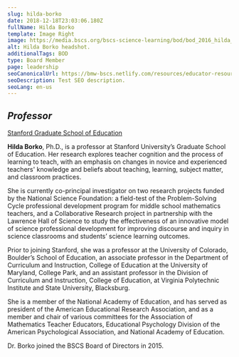 ```yaml
---
slug: hilda-borko
date: 2018-12-18T23:03:06.180Z
fullName: Hilda Borko
template: Image Right
image: https://media.bscs.org/bscs-science-learning/bod/bod_2016_hilda_5x7_04.jpg
alt: Hilda Borko headshot.
additionalTags: BOD
type: Board Member
page: leadership
seoCanonicalUrl: https://bmw-bscs.netlify.com/resources/educator-resource-center/
seoDescription: Test SEO description.
seoLang: en-us
---
```


## *Professor*
<a href="https://ed.stanford.edu/" target="_blank">Stanford Graduate School of Education</a>

**Hilda Borko**, Ph.D., is a professor at Stanford University’s Graduate School of Education. Her research explores teacher cognition and the process of learning to teach, with an emphasis on changes in novice and experienced teachers' knowledge and beliefs about teaching, learning, subject matter, and classroom practices.

She is currently co-principal investigator on two research projects funded by the National Science Foundation: a field-test of the Problem-Solving Cycle professional development program for middle school mathematics teachers, and a Collaborative Research project in partnership with the Lawrence Hall of Science to study the effectiveness of an innovative model of science professional development for improving discourse and inquiry in science classrooms and students’ science learning outcomes.

Prior to joining Stanford, she was a professor at the University of Colorado, Boulder’s School of Education, an associate professor in the Department of Curriculum and Instruction, College of Education at the University of Maryland, College Park, and an assistant professor in the Division of Curriculum and Instruction, College of Education, at Virginia Polytechnic Institute and State University, Blacksburg.

She is a member of the National Academy of Education, and has served as president of the American Educational Research Association, and as a member and chair of various committees for the Association of Mathematics Teacher Educators, Educational Psychology Division of the American Psychological Association, and National Academy of Education.

Dr. Borko joined the BSCS Board of Directors in 2015.
